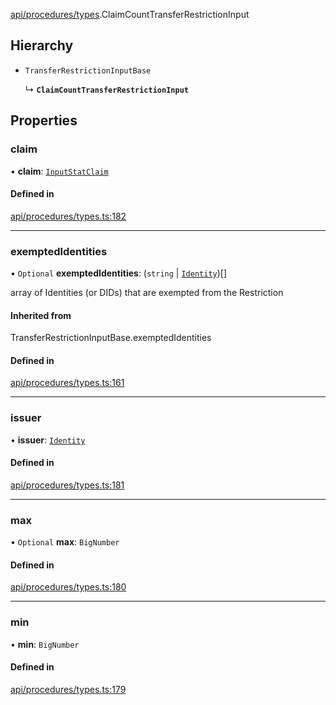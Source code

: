 [api/procedures/types](../../../../Modules/API/Procedures/Types.md).ClaimCountTransferRestrictionInput

## Hierarchy

- `TransferRestrictionInputBase`

  ↳ **`ClaimCountTransferRestrictionInput`**

## Properties

### claim

• **claim**: [`InputStatClaim`](../../../../Modules/Types/Types.md#inputstatclaim)

#### Defined in

[api/procedures/types.ts:182](https://github.com/PolymeshAssociation/polymesh-sdk/blob/15be87e8/src/api/procedures/types.ts#L182)

___

### exemptedIdentities

• `Optional` **exemptedIdentities**: (`string` \| [`Identity`](../../../../Classes/API/Entities/Identity/Identity.md))[]

array of Identities (or DIDs) that are exempted from the Restriction

#### Inherited from

TransferRestrictionInputBase.exemptedIdentities

#### Defined in

[api/procedures/types.ts:161](https://github.com/PolymeshAssociation/polymesh-sdk/blob/15be87e8/src/api/procedures/types.ts#L161)

___

### issuer

• **issuer**: [`Identity`](../../../../Classes/API/Entities/Identity/Identity.md)

#### Defined in

[api/procedures/types.ts:181](https://github.com/PolymeshAssociation/polymesh-sdk/blob/15be87e8/src/api/procedures/types.ts#L181)

___

### max

• `Optional` **max**: `BigNumber`

#### Defined in

[api/procedures/types.ts:180](https://github.com/PolymeshAssociation/polymesh-sdk/blob/15be87e8/src/api/procedures/types.ts#L180)

___

### min

• **min**: `BigNumber`

#### Defined in

[api/procedures/types.ts:179](https://github.com/PolymeshAssociation/polymesh-sdk/blob/15be87e8/src/api/procedures/types.ts#L179)
